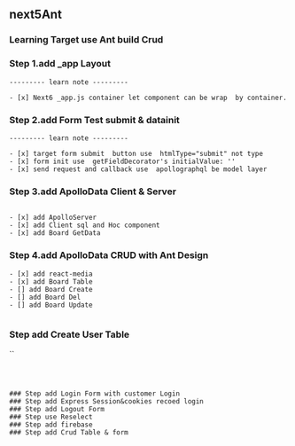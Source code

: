 ## next5Ant
### Learning Target use Ant build  Crud 

###  Step 1.add _app Layout   
```
--------- learn note ---------

- [x] Next6 _app.js container let component can be wrap  by container.

```

###  Step 2.add Form Test submit  & datainit

```
--------- learn note ---------

- [x] target form submit  button use  htmlType="submit" not type
- [x] form init use  getFieldDecorator's initialValue: ''
- [x] send request and callback use  apollographql be model layer

```


###  Step 3.add ApolloData Client & Server

```

- [x] add ApolloServer 
- [x] add Client sql and Hoc component 
- [x] add Board GetData

```

###  Step 4.add ApolloData CRUD with Ant Design

```
- [x] add react-media
- [x] add Board Table
- [] add Board Create   
- [] add Board Del
- [] add Board Update


```
### Step add Create User Table

``



```



### Step add Login Form with customer Login
### Step add Express Session&cookies recoed login
### Step add Logout Form 
### Step use Reselect 
### Step add firebase 
### Step add Crud Table & form

